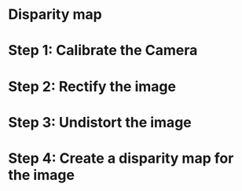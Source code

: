 # Disparity map

# Step 1: Calibrate the Camera
# Step 2: Rectify the image
# Step 3: Undistort the image
# Step 4: Create a disparity map for the image
